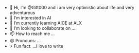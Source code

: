 - 👋 Hi, I’m @Gift000 and i am very optimistic about life and very adventurous 
- 👀 I’m interested in AI 
- 🌱 I’m currently learning AICE at ALX
- 💞️ I’m looking to collaborate on ...
- 📫 How to reach me ...
- 😄 Pronouns: ...
- ⚡ Fun fact: ...I love to write

<!---
Gift000/Gift000 is a ✨ special ✨ being 
You can click the Preview link to take a look at your changes.
--->

